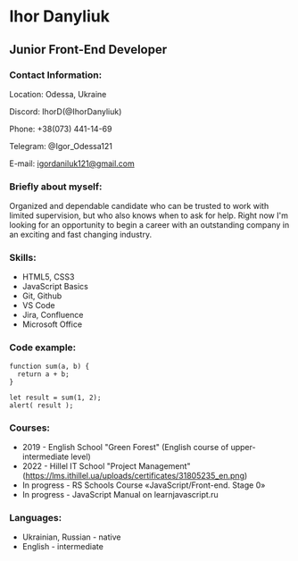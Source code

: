 # Ihor Danyliuk
## Junior Front-End Developer
### Contact Information:

Location: Odessa, Ukraine

Discord: IhorD(@IhorDanyliuk)

Phone: +38(073) 441-14-69

Telegram: @Igor_Odessa121

E-mail: igordaniluk121@gmail.com

### Briefly about myself:
Organized and dependable candidate who can be trusted to work with limited supervision, but who also
knows when to ask for help. Right now I'm looking for an opportunity to begin a career with an outstanding
company in an exciting and fast changing industry.

### Skills:
* HTML5, CSS3
* JavaScript Basics
* Git, Github
* VS Code
* Jira, Confluence
* Microsoft Office

### Code example:
```
function sum(a, b) {
  return a + b;
}

let result = sum(1, 2);
alert( result );
```

### Courses:
* 2019 - English School "Green Forest" (English course of upper-intermediate level)
* 2022 - Hillel IT School "Project Management" (https://lms.ithillel.ua/uploads/certificates/31805235_en.png)
* In progress - RS Schools Course «JavaScript/Front-end. Stage 0» 
* In progress - JavaScript Manual on learnjavascript.ru

### Languages:
* Ukrainian, Russian - native
* English - intermediate

